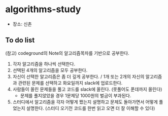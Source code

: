 # algorithms-study
* 장소: 신촌
## To do list
(참고) codeground의 Note의 알고리즘목차를 기반으로 공부한다.<br>
1. 각자 알고리즘을 하나씩 선택한다.
2. 선택된 4개의 알고리즘을 모두 공부한다.
3. 자신이 선택한 알고리즘은 좀 더 깊게 공부한다. / 1개 또는 2개의 자신의 알고리즘과 관련된 문제를 선택하고 화요일까지 slack에 업로드한다.
4. 사람들이 올린 문제들을 풀고 코드를 slack에 올린다. (못풀어도 푼데까지 올린다)
    * 문제를 풀지않았을 경우 1문제당 1000원의 벌금이 부과된다.
5. 스터디에서 알고리즘을 각자 어떻게 짰는지 설명하고 문제도 돌아가면서 어떻게 풀었는지 설명한다. (스터디 오기전 코드를 한번 읽고 오면 더 잘 이해할 수 있다)